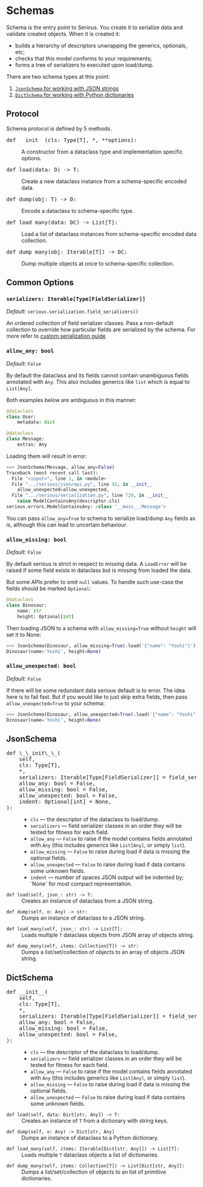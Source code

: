 # Schemas
Schema is the entry point to Serious. You create it to serialize data and validate created objects. 
When it is created it:

- builds a hierarchy of descriptors unwrapping the generics, optionals, etc;
- checks that this model conforms to your requirements;
- forms a tree of serializers to executed upon load/dump.

There are two schema types at this point:

1. [`JsonSchema` for working with JSON strings](#jsonschema)
2. [`DictSchema` for working with Python dictionaries](#dictschema)


## Protocol
Schema protocol is defined by 5 methods.

<dl>
    <dt><pre>def __init__(cls: Type[T], *, **options):</pre></dt>
    <dd>A constructor from a dataclass type and implementation specific options.</dd>
</dl>

<dl>
    <dt><pre>def load(data: D) -> T:</pre></dt>
    <dd>Create a new dataclass instance from a schema-specific encoded data.</dd>
</dl>

<dl>
    <dt><pre>def dump(obj: T) -> D:</pre></dt>
    <dd>Encode a dataclass to schema-specific type.</dd>
</dl>

<dl>
    <dt><pre>def load_many(data: DC) -> List[T]:</pre></dt>
    <dd>Load a list of dataclass instances from schema-specific encoded data collection.</dd>
</dl>

<dl>
    <dt><pre>def dump_many(obj: Iterable[T]) -> DC:</pre></dt>
    <dd>Dump multiple objects at once to schema-specific collection.</dd>
</dl>

## Common Options

### `serializers: Iterable[Type[FieldSerializer]]`
_Default:_ `serious.serialization.field_serializers()` 

An ordered collection of field serializer classes. Pass a non-default collection to override how particular fields are
serialized by the schema. For more refer to [custom serialization guide](/serialization#custom)

### `allow_any: bool`
_Default:_ `False`
 
By default the dataclass and its fields cannot contain unambiguous fields annotated with `Any`. 
This also includes generics like `list` which is equal to `List[Any]`.

Both examples below are ambiguous in this manner:
```python
@dataclass
class User:
    metadata: dict

@dataclass
class Message:
    extras: Any
```

Loading them will result in error:
```python
>>> JsonSchema(Message, allow_any=False)
Traceback (most recent call last):
  File "<input>", line 1, in <module>
  File ".../serious/json/api.py", line 42, in __init__
    allow_unexpected=allow_unexpected,
  File ".../serious/serialization.py", line 729, in __init__
    raise ModelContainsAny(descriptor.cls)
serious.errors.ModelContainsAny: <class '__main__.Message'>
```


You can pass `allow_any=True` to schema to serialize load/dump `Any` fields as is, 
although this can lead to uncertain behaviour.

  
### `allow_missing: bool`
_Default:_ `False`

By default serious is strict in respect to missing data. A `LoadError` will be raised if some field exists in dataclass 
but is missing from loaded the data.

But some APIs prefer to omit `null` values. To handle such use-case the fields should be marked `Optional`:   
```python
@dataclass
class Dinosaur:
    name: str 
    height: Optional[int] 
```

Then loading JSON to a schema with `allow_missing=True` without `height` will set it to None:
```python
>>> JsonSchema(Dinosaur, allow_missing=True).load('{"name": "Yoshi"}')
Dinosaur(name='Yoshi', height=None)
```  
### `allow_unexpected: bool`
_Default:_ `False` 

If there will be some redundant data serious default is to error. The idea here is to fail fast. 
But if you would like to just skip extra fields, then pass `allow_unexpected=True` to your schema:
```python
>>> JsonSchema(Dinosaur, allow_unexpected=True).load('{"name": "Yoshi", "height": null, "clothing": "orange boots"}')
Dinosaur(name='Yoshi', height=None)
```   
## JsonSchema
<dl>
    <dt><pre>def \_\_init\_\_(
    self,
    cls: Type[T],
    *,
    serializers: Iterable[Type[FieldSerializer]] = field_serializers(),
    allow_any: bool = False,
    allow_missing: bool = False,
    allow_unexpected: bool = False,
    indent: Optional[int] = None,
):</pre></dt>
    <dd><ul>
        <li><code>cls</code> — the descriptor of the dataclass to load/dump.</li>
        <li><code>serializers</code> — field serializer classes in an order they will be tested for fitness for each field.</li>
        <li><code>allow_any</code> — <code>False</code> to raise if the model contains fields annotated with <code>Any</code> (this includes generics like <code>List[Any]</code>, or simply <code>list</code>).</li>
        <li><code>allow_missing</code> — <code>False</code> to raise during load if data is missing the optional fields.</li>
        <li><code>allow_unexpected</code> — <code>False</code> to raise during load if data contains some unknown fields.</li>
        <li><code>indent</code> — number of spaces JSON output will be indented by; `None` for most compact representation.</li>   
     </ul></dd>
</dl>

<dl>
    <dt><code>def load(self, json_: str) -> T:</code></dt>
    <dd>Creates an instance of dataclass from a JSON string.</dd>
</dl>

<dl>
    <dt><code>def dump(self, o: Any) -> str:</code></dt>
    <dd>Dumps an instance of dataclass to a JSON string.</dd>
</dl>

<dl>
    <dt><code>def load_many(self, json_: str) -> List[T]:</code></dt>
    <dd>Loads multiple <code>T</code> dataclass objects from JSON array of objects string.</dd>
</dl>

<dl>
    <dt><code>def dump_many(self, items: Collection[T]) -> str:</code></dt>
    <dd>Dumps a list/set/collection of objects to an array of objects JSON string.</dd>
</dl>

## DictSchema

<dl>
    <dt><pre>def __init__(
    self,
    cls: Type[T],
    *,
    serializers: Iterable[Type[FieldSerializer]] = field_serializers(),
    allow_any: bool = False,
    allow_missing: bool = False,
    allow_unexpected: bool = False,
):</pre></dt>
    <dd><ul>
        <li><code>cls</code> — the descriptor of the dataclass to load/dump.</li>
        <li><code>serializers</code> — field serializer classes in an order they will be tested for fitness for each field.</li>
        <li><code>allow_any</code> — <code>False</code> to raise if the model contains fields annotated with <code>Any</code> (this includes generics like <code>List[Any]</code>, or simply <code>list</code>).</li>
        <li><code>allow_missing</code> — <code>False</code> to raise during load if data is missing the optional fields.</li>
        <li><code>allow_unexpected</code> — <code>False</code> to raise during load if data contains some unknown fields.</li>
     </ul></dd>
</dl>

<dl>
    <dt><code>def load(self, data: Dict[str, Any]) -> T:</code></dt>
    <dd>Creates an instance of <code>T</code> from a dictionary with string keys.</dd>
</dl>

<dl>
    <dt><code>def dump(self, o: Any) -> Dict[str, Any]</code></dt>
    <dd>Dumps an instance of dataclass to a Python dictionary.</dd>
</dl>

<dl>
    <dt><code>def load_many(self, items: Iterable[Dict[str, Any]]) -> List[T]:</code></dt>
    <dd>Loads multiple <code>T</code> dataclass objects a list of dictionaries.</dd>
</dl>

<dl>
    <dt><code>def dump_many(self, items: Collection[T]) -> List[Dict[str, Any]]:</code></dt>
    <dd>Dumps a list/set/collection of objects to an list of primitive dictionaries.</dd>
</dl>